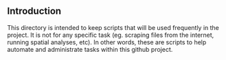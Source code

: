 ## Introduction

This directory is intended to keep scripts that will be used frequently in the project. It is not for any specific task (eg. scraping files from the internet, running spatial analyses, etc). In other words, these are scripts to help automate and administrate tasks within this github project.
